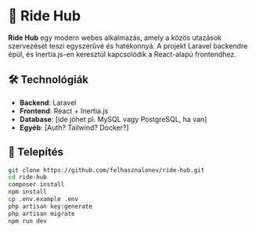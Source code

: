 # 🚗 Ride Hub

**Ride Hub** egy modern webes alkalmazás, amely a közös utazások szervezését teszi egyszerűvé és hatékonnyá. A projekt Laravel backendre épül, és Inertia.js-en keresztül kapcsolódik a React-alapú frontendhez.

## 🛠 Technológiák

- **Backend**: Laravel
- **Frontend**: React + Inertia.js
- **Database**: [ide jöhet pl. MySQL vagy PostgreSQL, ha van]
- **Egyéb**: [Auth? Tailwind? Docker?]

## 🚀 Telepítés

```bash
git clone https://github.com/felhasznalonev/ride-hub.git
cd ride-hub
composer install
npm install
cp .env.example .env
php artisan key:generate
php artisan migrate
npm run dev
